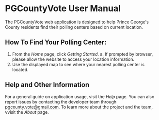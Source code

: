 # PGCountyVote User Manual
The PGCountyVote web application is designed to help Prince George's County residents find their polling centers based on current location.

## How To Find Your Polling Center:
1. From the *Home* page, click *Getting Started*.
 a. If prompted by browser, please allow the website to access your location information.
2. Use the displayed map to see where your nearest polling center is located. 

## Help and Other Information
For a general guide on application usage, visit the *Help* page. You can also report issues by contacting the developer team through pgcounty.vote@gmail.com.
To learn more about the project and the team, vvisit the *About* page.


